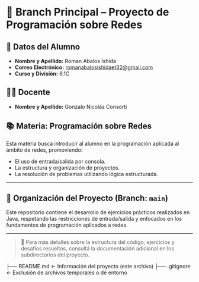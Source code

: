 # 📘 Branch Principal – Proyecto de Programación sobre Redes

## 👤 Datos del Alumno
- **Nombre y Apellido:** Roman Abalos Ishida
- **Correo Electrónico:** romanabalosishidaet32@gmail.com  
- **Curso y División:** 6.1C  

## 👨‍🏫 Docente
- **Nombre y Apellido:** Gonzalo Nicolás Consorti

## 📚 Materia: Programación sobre Redes
Esta materia busca introducir al alumno en la programación aplicada al ámbito de redes, promoviendo:

- El uso de entrada/salida por consola.
- La estructura y organización de proyectos.
- La resolución de problemas utilizando lógica estructurada.

---

## 📁 Organización del Proyecto (Branch: `main`)


Este repositorio contiene el desarrollo de ejercicios prácticos realizados en Java, respetando las restricciones de entrada/salida y enfocados en los fundamentos de programación aplicados a redes.

---

> 📌 Para más detalles sobre la estructura del código, ejercicios y desafíos resueltos, consultá la documentación adicional en los subdirectorios del proyecto.

├── README.md ← Información del proyecto (este archivo)
├── .gitignore ← Exclusión de archivos temporales o de entorno


